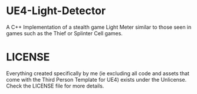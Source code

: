 # UE4-Light-Detector
A C++ Implementation of a stealth game Light Meter similar to those seen in games such as the Thief or Splinter Cell games.




# LICENSE

Everything created specifically by me (ie excluding all code and assets that come with the Third Person Template for UE4) exists under the
Unlicense. Check the LICENSE file for more details.
